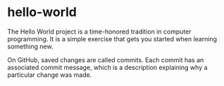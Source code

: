 # hello-world
The Hello World project is a time-honored tradition in computer programming. It is a simple exercise that gets you started when learning something new.

On GitHub, saved changes are called commits. Each commit has an associated commit message, which is a description explaining why a particular change was made. 
